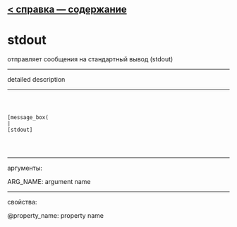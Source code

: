 [< справка — содержание](ceammc_lib.html)
---

# stdout


отправляет сообщения на стандартный вывод (stdout)

---

detailed description
<br>


---


```



[message_box(                                 
|
[stdout]


            
```

---
аргументы:

ARG_NAME: argument name<br>

---
свойства:

@property_name: property name<br>

